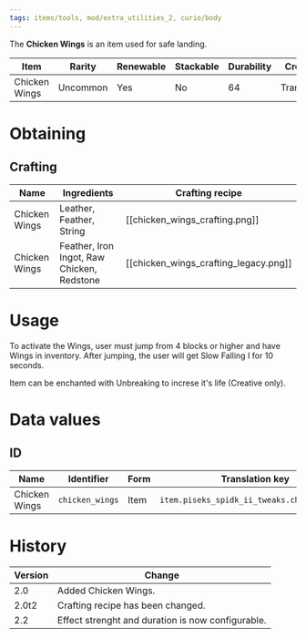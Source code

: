 ```yaml
---
tags: items/tools, mod/extra_utilities_2, curio/body
---
```


The **Chicken Wings** is an item used for safe landing.

| Item          | Rarity   | Renewable | Stackable | Durability | Creative tab   |
| ------------- | -------- | --------- | --------- | ---------- | -------------- |
| Chicken Wings | Uncommon | Yes       | No        | 64         | Transportation |

# Obtaining
## Crafting

| Name          | Ingredients                                | Crafting recipe                   |
| ------------- | ------------------------------------------ | --------------------------------- |
| Chicken Wings | Leather, Feather, String                   | [[chicken_wings_crafting.png]]        |
| Chicken Wings | Feather, Iron Ingot, Raw Chicken, Redstone | [[chicken_wings_crafting_legacy.png]] |

# Usage

To activate the Wings, user must jump from 4 blocks or higher and have Wings in inventory. After jumping, the user will get Slow Falling I for 10 seconds.

Item can be enchanted with Unbreaking to increse it's life (Creative only).

# Data values
## ID

| Name          | Identifier      | Form | Translation key                             |
| ------------- | --------------- | ---- | ------------------------------------------- |
| Chicken Wings | `chicken_wings` | Item | `item.piseks_spidk_ii_tweaks.chicken_wings` | 

# History

| Version | Change                                            |
| ------- | ------------------------------------------------- |
| 2.0     | Added Chicken Wings.                              | 
| 2.0t2   | Crafting recipe has been changed.                 |
| 2.2     | Effect strenght and duration is now configurable. |